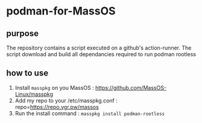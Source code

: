 # podman-for-MassOS
## purpose 
The repository contains a script executed on a github's action-runner.
The script download and build all dependancies required to run podman rootless

## how to use
1. Install `masspkg` on you MassOS : https://github.com/MassOS-Linux/masspkg
2. Add my repo to your /etc/masspkg.conf : repo=https://repo.vgr.pw/massos
3. Run the install command : `masspkg install podman-rootless`